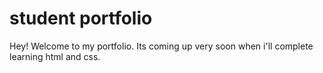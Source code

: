 # student portfolio

Hey! Welcome to my portfolio. Its coming up very soon when i'll complete learning html and css.